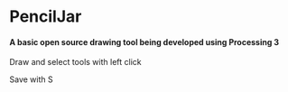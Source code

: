 # PencilJar
#### A basic open source drawing tool being developed using Processing 3

Draw and select tools with left click

Save with S
